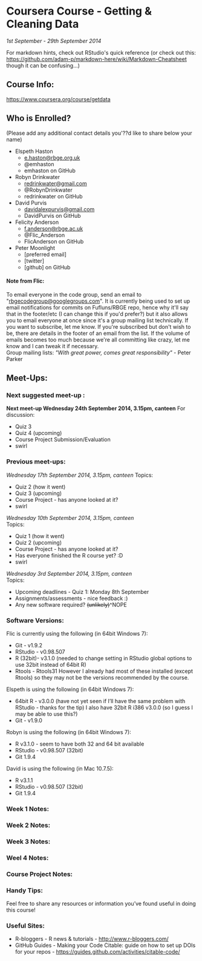 # Coursera Course - Getting & Cleaning Data
*1st September - 29th September 2014*

For markdown hints, check out RStudio's quick reference (or check out this: https://github.com/adam-p/markdown-here/wiki/Markdown-Cheatsheet though it can be confusing...)

## Course Info: 
https://www.coursera.org/course/getdata

## Who is Enrolled? 
(Please add any additional contact details you'??d like to share below your name)

* Elspeth Haston
    * e.haston@rbge.org.uk
    * @emhaston
    * emhaston on GitHub
* Robyn Drinkwater
    * redrinkwater@gmail.com
    * @RobynDrinkwater
    * redrinkwater on GitHub
* David Purvis
    * davidalexpurvis@gmail.com
    * DavidPurvis on GitHub
* Felicity Anderson
    * f.anderson@rbge.ac.uk
    * @Flic_Anderson
    * FlicAnderson on GitHub
* Peter Moonlight
    * [preferred email]
    * [twitter]
    * [github] on GitHub

#### Note from Flic:   
To email everyone in the code group, send an email to "rbgecodegroup@googlegroups.com".  It is currently being used to set up email notifications for commits on Fufluns/RBGE repo, hence why it'll say that in the footer/etc (I can change this if you'd prefer?) but it also allows you to email everyone at once since it's a group mailing list technically.  If you want to subscribe, let me know.  If you're subscribed but don't wish to be, there are details in the footer of an email from the list.  If the volume of emails becomes too much because we're all committing like crazy, let me know and I can tweak it if necessary.      
Group mailing lists: *"With great power, comes great responsibility"* - Peter Parker


## Meet-Ups:

### Next suggested meet-up : 

**Next meet-up Wednesday 24th September 2014, 3.15pm, canteen**
For discussion:
  * Quiz 3 
  * Quiz 4 (upcoming)
  * Course Project Submission/Evaluation
  * swirl
    
### Previous meet-ups: 

*Wednesday 17th September 2014, 3.15pm, canteen*
Topics:
  * Quiz 2 (how it went)
  * Quiz 3 (upcoming)
  * Course Project - has anyone looked at it?
  * swirl

*Wednesday 10th September 2014, 3.15pm, canteen*  
Topics:
  * Quiz 1 (how it went)
  * Quiz 2 (upcoming)
  * Course Project - has anyone looked at it?
  * Has everyone finished the R course yet? :D
  * swirl
    

*Wednesday 3rd September 2014, 3.15pm, canteen*   
Topics:   
  * Upcoming deadlines - Quiz 1: Monday 8th September
  * Assignments/assessments - nice feedback :)
  * Any new software required? ~~(unlikely)~~^NOPE


### Software Versions:

Flic is currently using the following (in 64bit Windows 7): 
* Git - v1.9.2
* RStudio - v0.98.507
* R (32bit)- v3.1.0  (needed to change setting in RStudio global options to use 32bit instead of 64bit R)
* Rtools - Rtools31
However I already had most of these installed (except Rtools) so they may not be the versions recommended by the course.

Elspeth is using the following (in 64bit Windows 7):
* 64bit R - v3.0.0 (have not yet seen if I’ll have the same problem with RStudio - thanks for the tip) I also have 32bit R i386 v3.0.0 (so I guess I may be able to use this?)
* Git - v1.9.0

Robyn is using the following  (in 64bit Windows 7):
* R v3.1.0 - seem to have both 32 and 64 bit available
* RStudio - v0.98.507 (32bit)
* Git 1.9.4

David is using the following  (in Mac 10.7.5):
* R v3.1.1
* RStudio - v0.98.507 (32bit)
* Git 1.9.4


### Week 1 Notes: 


### Week 2 Notes: 


### Week 3 Notes:  


### Weel 4 Notes: 


### Course Project Notes: 


### Handy Tips: 
Feel free to share any resources or information you’ve found useful in doing this course!


### Useful Sites:

* R-bloggers - R news & tutorials - http://www.r-bloggers.com/  
* GitHub Guides - Making your Code Citable: guide on how to set up DOIs for your repos - https://guides.github.com/activities/citable-code/
